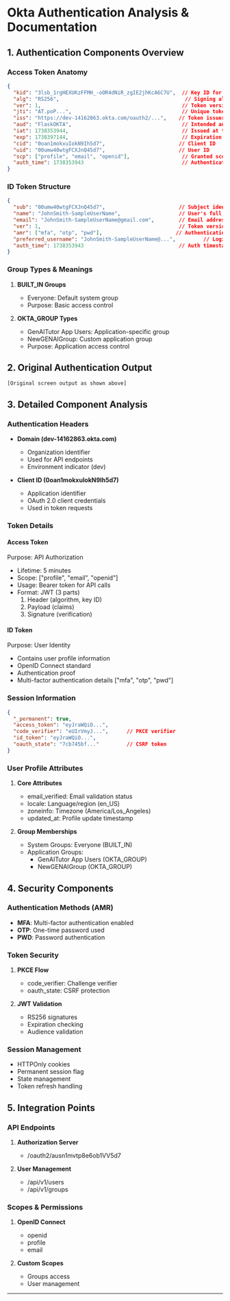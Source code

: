 # Okta Authentication Analysis & Documentation

## 1. Authentication Components Overview

### Access Token Anatomy
```json
{
  "kid": "3lsb_1rgHEXUKzFFMH_-oOR4dNiR_zgIE2jhKcA6C7U",  // Key ID for validation
  "alg": "RS256",                                         // Signing algorithm
  "ver": 1,                                              // Token version
  "jti": "AT.poP...",                                    // Unique token identifier
  "iss": "https://dev-14162863.okta.com/oauth2/...",    // Token issuer
  "aud": "FlaskOKTA",                                    // Intended audience
  "iat": 1738353944,                                     // Issued at timestamp
  "exp": 1738397144,                                     // Expiration time
  "cid": "0oan1mokxuIokN9Ih5d7",                        // Client ID
  "uid": "00umw40wtgFCXJnQ45d7",                        // User ID
  "scp": ["profile", "email", "openid"],                 // Granted scopes
  "auth_time": 1738353943                                // Authentication time
}
```

### ID Token Structure
```json
{
  "sub": "00umw40wtgFCXJnQ45d7",                        // Subject identifier
  "name": "JohnSmith-SampleUserName",                   // User's full name
  "email": "JohnSmith-SampleUserName@gmail.com",        // Email address
  "ver": 1,                                             // Token version
  "amr": ["mfa", "otp", "pwd"],                        // Authentication methods
  "preferred_username": "JohnSmith-SampleUserName@...",         // Login identifier
  "auth_time": 1738353943                               // Auth timestamp
}
```

### Group Types & Meanings
1. **BUILT_IN Groups**
   - Everyone: Default system group
   - Purpose: Basic access control
   
2. **OKTA_GROUP Types**
   - GenAITutor App Users: Application-specific group
   - NewGENAIGroup: Custom application group
   - Purpose: Application access control

## 2. Original Authentication Output

```plaintext
[Original screen output as shown above]
```

## 3. Detailed Component Analysis

### Authentication Headers
- **Domain (dev-14162863.okta.com)**
  - Organization identifier
  - Used for API endpoints
  - Environment indicator (dev)

- **Client ID (0oan1mokxuIokN9Ih5d7)**
  - Application identifier
  - OAuth 2.0 client credentials
  - Used in token requests

### Token Details

#### Access Token
Purpose: API Authorization
- Lifetime: 5 minutes
- Scope: ["profile", "email", "openid"]
- Usage: Bearer token for API calls
- Format: JWT (3 parts)
  1. Header (algorithm, key ID)
  2. Payload (claims)
  3. Signature (verification)

#### ID Token
Purpose: User Identity
- Contains user profile information
- OpenID Connect standard
- Authentication proof
- Multi-factor authentication details ["mfa", "otp", "pwd"]

### Session Information
```json
{
  "_permanent": true,
  "access_token": "eyJraWQiO...",
  "code_verifier": "eUIrVmyJ...",      // PKCE verifier
  "id_token": "eyJraWQiO...",
  "oauth_state": "7cb745bf..."         // CSRF token
}
```

### User Profile Attributes
1. **Core Attributes**
   - email_verified: Email validation status
   - locale: Language/region (en_US)
   - zoneinfo: Timezone (America/Los_Angeles)
   - updated_at: Profile update timestamp

2. **Group Memberships**
   - System Groups: Everyone (BUILT_IN)
   - Application Groups: 
     - GenAITutor App Users (OKTA_GROUP)
     - NewGENAIGroup (OKTA_GROUP)

## 4. Security Components

### Authentication Methods (AMR)
- **MFA**: Multi-factor authentication enabled
- **OTP**: One-time password used
- **PWD**: Password authentication

### Token Security
1. **PKCE Flow**
   - code_verifier: Challenge verifier
   - oauth_state: CSRF protection

2. **JWT Validation**
   - RS256 signatures
   - Expiration checking
   - Audience validation

### Session Management
- HTTPOnly cookies
- Permanent session flag
- State management
- Token refresh handling

## 5. Integration Points

### API Endpoints
1. **Authorization Server**
   - /oauth2/ausn1mvtp8e6ob1VV5d7

2. **User Management**
   - /api/v1/users
   - /api/v1/groups

### Scopes & Permissions
1. **OpenID Connect**
   - openid
   - profile
   - email

2. **Custom Scopes**
   - Groups access
   - User management

---
